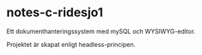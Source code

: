 # notes-c-ridesjo1

Ett dokumenthanteringssystem med mySQL och WYSIWYG-editor. 

Projektet är skapat enligt headless-principen. 
